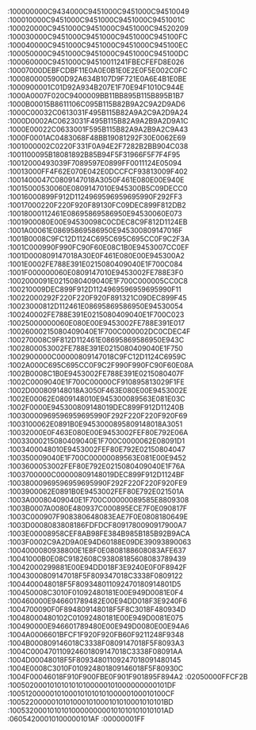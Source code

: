 :100000000C9434000C9451000C9451000C94510049
:100010000C9451000C9451000C9451000C9451001C
:100020000C9451000C9451000C9451000C94520209
:100030000C9451000C9451000C9451000C945100FC
:100040000C9451000C9451000C9451000C945100EC
:100050000C9451000C9451000C9451000C945100DC
:100060000C9451000C94510011241FBECFEFD8E026
:10007000DEBFCDBF11E0A0E0B1E0E2E0F5E002C0FC
:1000800005900D92A634B107D9F721E0A6E4B1E0BE
:1000900001C01D92A934B207E1F70E94F1010C944E
:1000A0007F020C9400009BB11BB895B115B895B1B7
:1000B00015B8611106C095B115B82B9A2C9A2D9AD6
:1000C00032C0613031F495B115B82A9A2C9A2D9A24
:1000D0002AC0623031F495B115B82A9A2B9A2D9A1C
:1000E00022C0633001F595B115B82A9A2B9A2C9A43
:1000F0001AC0483068F48BB19081292F30E0062E69
:1001000002C0220F331F0A94E2F7282B2BB904C038
:1001100095B18081892B85B94F5F31966F5F7F4F95
:10012000493039F7089597E0899FF0011124E05094
:10013000FF4F62E070E042E0DCCFCF93813009F402
:1001400047C0809147018A3050F461E080E00E940E
:10015000530060E0809147010E945300B5C09DECC0
:10016000899F912D1124969596959695990F292FF3
:10017000220F220F920F89130FC09DEC899F812DB2
:10018000112461E08695869586950E94530060E073
:1001900080E00E94530098C0CDEC8C9F812D1124EB
:1001A00061E08695869586950E945300809147016F
:1001B0008C9FC12D1124C695C695C695CC0F9C2F3A
:1001C000990F990FC90F60E08C1B0E9453007CC0EF
:1001D000809147018A30E0F461E080E00E945300A2
:1001E0002FE788E391E0215080409040E1F700C084
:1001F000000060E0809147010E9453002FE788E3F0
:1002000091E0215080409040E1F700C000005CC0C8
:100210009DEC899F912D1124969596959695990F11
:10022000292F220F220F920F891321C09DEC899F45
:10023000812D112461E08695869586950E94530054
:100240002FE788E391E0215080409040E1F700C023
:10025000000060E080E00E9453002FE788E391E017
:10026000215080409040E1F700C000002DC0CDEC4F
:100270008C9F812D112461E08695869586950E943C
:1002800053002FE788E391E0215080409040E1F750
:1002900000C00000809147018C9FC12D1124C6959C
:1002A000C695C695CC0F9C2F990F990FC90F60E08A
:1002B0008C1B0E9453002FE788E391E0215080407F
:1002C0009040E1F700C00000CF910895813029F1FE
:1002D000809148018A3050F463E080E00E9453002E
:1002E00062E0809148010E945300089563E081E03C
:1002F0000E945300809148019DEC899F912D11240B
:10030000969596959695990F292F220F220F920F69
:1003100062E0891B0E9453000895809148018A3051
:10032000E0F463E080E00E9453002FEF80E792E06A
:10033000215080409040E1F700C0000062E08091D1
:1003400048010E9453002FEF80E792E02150804047
:100350009040E1F700C00000089563E081E00E9452
:1003600053002FEF80E792E0215080409040E1F76A
:1003700000C00000809148019DEC899F912D1124BF
:10038000969596959695990F292F220F220F920FE9
:1003900062E0891B0E9453002FEF80E792E021501A
:1003A00080409040E1F700C00000089585E8809308
:1003B0007A0080E480937C000895ECE7F0E090817F
:1003C000907F908380648083EAE7F0E0808180649E
:1003D0008083808186FDFDCF8091780090917900A7
:1003E00008958CEF8AB98FE384B985B185B92B9ACA
:1003F0002C9A2D9A0E94D60188E09DE39093890063
:1004000080938800E1E8F0E0808188608083AFE637
:10041000B0E08C9182608C93808185608083789439
:10042000299881E00E94DD018F3E9240E0F0F8942F
:10043000809147018F5F809347018C3338F0809122
:1004400048018F5F809348011092470180914801D5
:100450008C3010F01092480181E00E949D0081E0F4
:100460000E946601789482E00E94DD018F3E9240F6
:1004700090F0F894809148018F5F8C3018F480934D
:10048000480102C01092480181E00E949D0081E075
:100490000E946601789480E00E949D0080E00E94A6
:1004A0006601BFCF1F920F920FB60F9211248F9348
:1004B000809146018C3338F0809147018F5F8093A3
:1004C000470110924601809147018C3338F08091AA
:1004D00048018F5F80934801109247018091480145
:1004E0008C3010F010924801809146018F5F80930C
:1004F00046018F910F900FBE0F901F901895F894A2
:02050000FFCF2B
:1005020001010101010100000101000000000101DF
:1005120000010100010101010100000100010100CF
:1005220000010101000101000101010001010101BD
:1005320001010101000000000101010101010101AD
:06054200010100000101AF
:00000001FF
